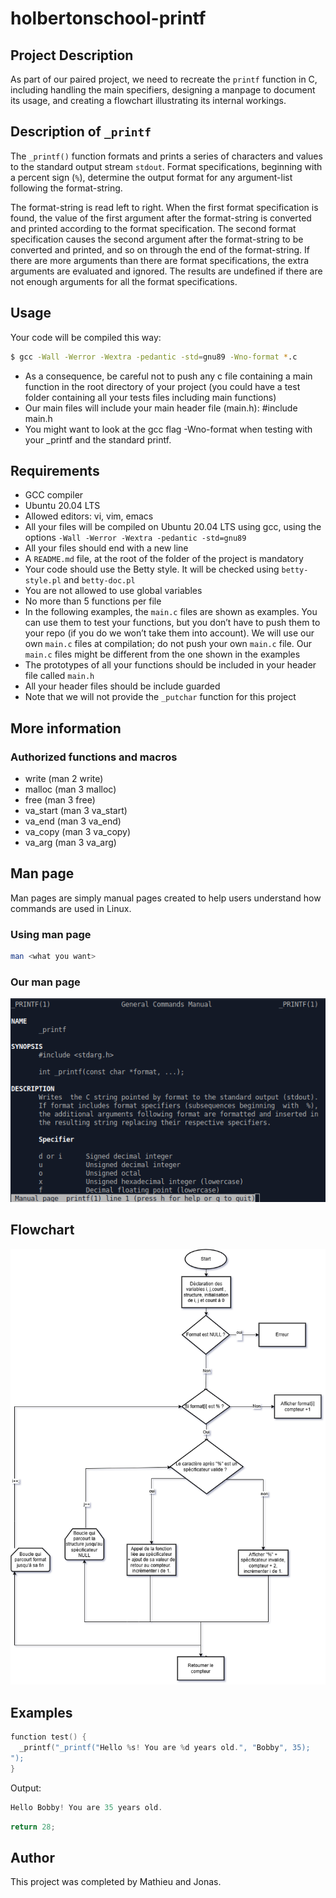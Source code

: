 # holbertonschool-printf

## Project Description

As part of our paired project, we need to recreate the `printf` function in C, including handling the main specifiers, designing a manpage to document its usage, and creating a flowchart illustrating its internal workings.

## Description of `_printf`

The `_printf()` function formats and prints a series of characters and values to the standard output stream `stdout`. Format specifications, beginning with a percent sign (`%`), determine the output format for any argument-list following the format-string.

The format-string is read left to right. When the first format specification is found, the value of the first argument after the format-string is converted and printed according to the format specification. The second format specification causes the second argument after the format-string to be converted and printed, and so on through the end of the format-string. If there are more arguments than there are format specifications, the extra arguments are evaluated and ignored. The results are undefined if there are not enough arguments for all the format specifications.

## Usage

Your code will be compiled this way:

```sh
$ gcc -Wall -Werror -Wextra -pedantic -std=gnu89 -Wno-format *.c
```

- As a consequence, be careful not to push any c file containing a main function in the root directory of your project (you could have a test folder containing all your tests files including main functions)
- Our main files will include your main header file (main.h): #include main.h
- You might want to look at the gcc flag -Wno-format when testing with your _printf and the standard printf. 

## Requirements

- GCC compiler
- Ubuntu 20.04 LTS
- Allowed editors: vi, vim, emacs
- All your files will be compiled on Ubuntu 20.04 LTS using gcc, using the options `-Wall -Werror -Wextra -pedantic -std=gnu89`
- All your files should end with a new line
- A `README.md` file, at the root of the folder of the project is mandatory
- Your code should use the Betty style. It will be checked using `betty-style.pl` and `betty-doc.pl`
- You are not allowed to use global variables
- No more than 5 functions per file
- In the following examples, the `main.c` files are shown as examples. You can use them to test your functions, but you don’t have to push them to your repo (if you do we won’t take them into account). We will use our own `main.c` files at compilation; do not push your own `main.c` file. Our `main.c` files might be different from the one shown in the examples
- The prototypes of all your functions should be included in your header file called `main.h`
- All your header files should be include guarded
- Note that we will not provide the `_putchar` function for this project

## More information

### Authorized functions and macros

- write (man 2 write)
- malloc (man 3 malloc)
- free (man 3 free)
- va_start (man 3 va_start)
- va_end (man 3 va_end)
- va_copy (man 3 va_copy)
- va_arg (man 3 va_arg)

## Man page

Man pages are simply manual pages created to help users understand how commands are used in Linux.

### Using man page

```sh
man <what you want>
```

### Our man page

![Our _printf man page](images/man_page.png)

## Flowchart

![Our _printf flowchart](images/printf.png)

## Examples

```C
function test() {
  _printf("_printf("Hello %s! You are %d years old.", "Bobby", 35);
");
}
```

Output:

```C
Hello Bobby! You are 35 years old.
```

```C
return 28;
```

## Author

This project was completed by Mathieu and Jonas.